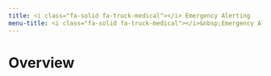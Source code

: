 ```yaml
---
title: <i class="fa-solid fa-truck-medical"></i> Emergency Alerting
menu-title: <i class="fa-solid fa-truck-medical"></i>&nbsp;Emergency Alert
---
```

# Overview
# 

